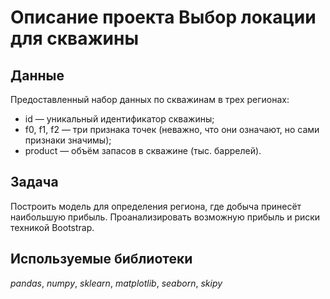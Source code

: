 # Описание проекта Выбор локации для скважины


## Данные

Предоставленный набор данных по скважинам в трех регионах:

- id — уникальный идентификатор скважины;
- f0, f1, f2 — три признака точек (неважно, что они означают, но сами признаки значимы);
- product — объём запасов в скважине (тыс. баррелей).

## Задача

Построить модель для определения региона, где добыча принесёт наибольшую прибыль. Проанализировать возможную прибыль и риски техникой Bootstrap.

## Используемые библиотеки
*pandas*,
*numpy*,
*sklearn*, 
*matplotlib*,
*seaborn*,
*skipy*




